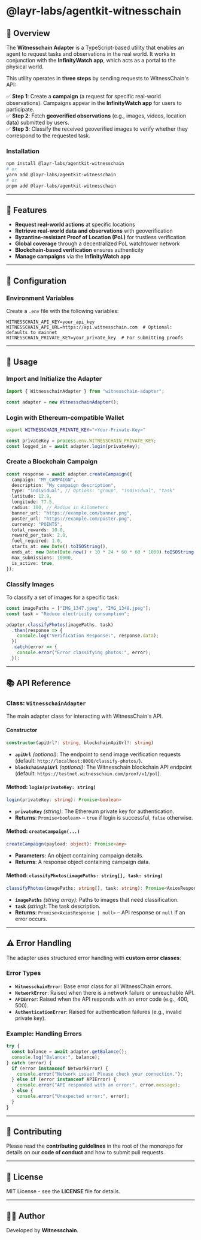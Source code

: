 # **@layr-labs/agentkit-witnesschain**

## 📌 Overview
The **Witnesschain Adapter** is a TypeScript-based utility that enables an agent to request tasks and observations in the real world. It works in conjunction with the **InfinityWatch app**, which acts as a portal to the physical world.

This utility operates in **three steps** by sending requests to WitnessChain's API:

✅ **Step 1**: Create a **campaign** (a request for specific real-world observations). Campaigns appear in the **InfinityWatch app** for users to participate.  
✅ **Step 2**: Fetch **geoverified observations** (e.g., images, videos, location data) submitted by users.  
✅ **Step 3**: Classify the received geoverified images to verify whether they correspond to the requested task.  

### **Installation**
```bash
npm install @layr-labs/agentkit-witnesschain
# or
yarn add @layr-labs/agentkit-witnesschain
# or
pnpm add @layr-labs/agentkit-witnesschain
```

---

## 🚀 Features
- **Request real-world actions** at specific locations
- **Retrieve real-world data and observations** with geoverification
- **Byzantine-resistant Proof of Location (PoL)** for trustless verification
- **Global coverage** through a decentralized PoL watchtower network
- **Blockchain-based verification** ensures authenticity
- **Manage campaigns** via the **InfinityWatch app**

---

## 🔧 Configuration

### **Environment Variables**

Create a `.env` file with the following variables:
```env
WITNESSCHAIN_API_KEY=your_api_key
WITNESSCHAIN_API_URL=https://api.witnesschain.com  # Optional: defaults to mainnet
WITNESSCHAIN_PRIVATE_KEY=your_private_key  # For submitting proofs
```

---

## 📖 Usage

### **Import and Initialize the Adapter**
```typescript
import { WitnesschainAdapter } from "witnesschain-adapter";

const adapter = new WitnesschainAdapter();
```

### **Login with Ethereum-compatible Wallet**
```sh
export WITNESSCHAIN_PRIVATE_KEY="<Your-Private-Key>"
```
```typescript
const privateKey = process.env.WITNESSCHAIN_PRIVATE_KEY; 
const logged_in = await adapter.login(privateKey);
```

### **Create a Blockchain Campaign**
```typescript
const response = await adapter.createCampaign({
  campaign: "MY_CAMPAIGN",
  description: "My campaign description",
  type: "individual", // Options: "group", "individual", "task"
  latitude: 12.9,
  longitude: 77.5,
  radius: 100, // Radius in kilometers
  banner_url: "https://example.com/banner.png",
  poster_url: "https://example.com/poster.png",
  currency: "POINTS",
  total_rewards: 10.0,
  reward_per_task: 2.0,
  fuel_required: 1.0,
  starts_at: new Date().toISOString(),
  ends_at: new Date(Date.now() + 10 * 24 * 60 * 60 * 1000).toISOString(),
  max_submissions: 10000,
  is_active: true,
});
```

### **Classify Images**
To classify a set of images for a specific task:
```typescript
const imagePaths = ["IMG_1347.jpeg", "IMG_1348.jpeg"];
const task = "Reduce electricity consumption";

adapter.classifyPhotos(imagePaths, task)
  .then(response => {
    console.log("Verification Response:", response.data);
  })
  .catch(error => {
    console.error("Error classifying photos:", error);
  });
```

---

## 📚 API Reference

### **Class: `WitnesschainAdapter`**
The main adapter class for interacting with WitnessChain's API.

#### **Constructor**
```typescript
constructor(apiUrl?: string, blockchainApiUrl?: string)
```
- **`apiUrl`** *(optional)*: The endpoint to send image verification requests (default: `http://localhost:8000/classify-photos/`).
- **`blockchainApiUrl`** *(optional)*: The Witnesschain blockchain API endpoint (default: `https://testnet.witnesschain.com/proof/v1/pol`).

#### **Method: `login(privateKey: string)`**
```typescript
login(privateKey: string): Promise<boolean>
```
- **`privateKey`** *(string)*: The Ethereum private key for authentication.
- **Returns**: `Promise<boolean>` – `true` if login is successful, `false` otherwise.

#### **Method: `createCampaign(...)`**
```typescript
createCampaign(payload: object): Promise<any>
```
- **Parameters**: An object containing campaign details.
- **Returns**: A response object containing campaign data.

#### **Method: `classifyPhotos(imagePaths: string[], task: string)`**
```typescript
classifyPhotos(imagePaths: string[], task: string): Promise<AxiosResponse | null>
```
- **`imagePaths`** *(string array)*: Paths to images that need classification.
- **`task`** *(string)*: The task description.
- **Returns**: `Promise<AxiosResponse | null>` – API response or `null` if an error occurs.

---

## ⚠️ Error Handling

The adapter uses structured error handling with **custom error classes**:

### **Error Types**
- **`WitnesschainError`**: Base error class for all WitnessChain errors.
- **`NetworkError`**: Raised when there is a network failure or unreachable API.
- **`APIError`**: Raised when the API responds with an error code (e.g., 400, 500).
- **`AuthenticationError`**: Raised for authentication failures (e.g., invalid private key).

### **Example: Handling Errors**
```typescript
try {
  const balance = await adapter.getBalance();
  console.log("Balance:", balance);
} catch (error) {
  if (error instanceof NetworkError) {
    console.error("Network issue! Please check your connection.");
  } else if (error instanceof APIError) {
    console.error("API responded with an error:", error.message);
  } else {
    console.error("Unexpected error:", error);
  }
}
```

---

## 🤝 Contributing
Please read the **contributing guidelines** in the root of the monorepo for details on our **code of conduct** and how to submit pull requests.

---

## 📜 License
MIT License - see the **LICENSE** file for details.

---

## 👨‍💻 Author
Developed by **Witnesschain**.